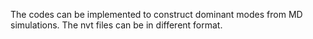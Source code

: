 The codes can be implemented to construct dominant modes from MD simulations. 
The nvt files can be in different format.
